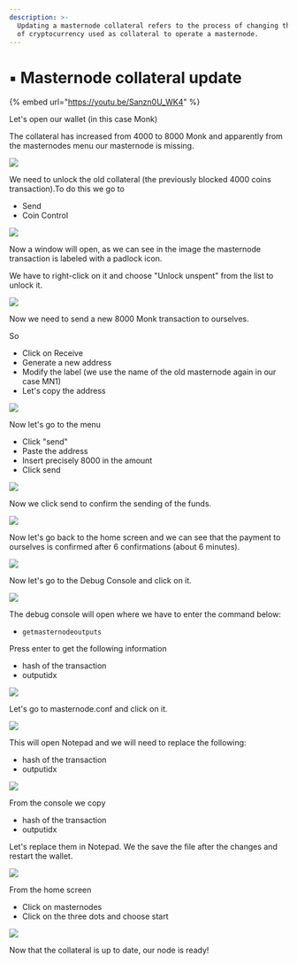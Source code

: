 ```yaml
---
description: >-
  Updating a masternode collateral refers to the process of changing the amount
  of cryptocurrency used as collateral to operate a masternode.
---
```


# ▪ Masternode collateral update

{% embed url="https://youtu.be/Sanzn0U_WK4" %}

Let's open our wallet (in this case Monk)

The collateral has increased from 4000 to 8000 Monk and apparently from the masternodes menu our masternode is missing.

![](<../../.gitbook/assets/0 (2).png>)

We need to unlock the old collateral (the previously blocked 4000 coins transaction).To do this we go to

* Send
* Coin Control

![](<../../.gitbook/assets/1 (1).png>)

Now a window will open, as we can see in the image the masternode transaction is labeled with a padlock icon.

We have to right-click on it and choose "Unlock unspent" from the list to unlock it.

![](../../.gitbook/assets/2.png)

Now we need to send a new 8000 Monk transaction to ourselves.

So

* Click on Receive
* Generate a new address
* Modify the label (we use the name of the old masternode again in our case MN1)
* Let's copy the address

![](<../../.gitbook/assets/3 (5).png>)

Now let's go to the menu

* Click "send"
* Paste the address
* Insert precisely 8000 in the amount
* Click send

![](../../.gitbook/assets/4.png)

Now we click send to confirm the sending of the funds.

![](<../../.gitbook/assets/5 (4).png>)

Now let's go back to the home screen and we can see that the payment to ourselves is confirmed after 6 confirmations (about 6 minutes).

![](<../../.gitbook/assets/6 (3).png>)

Now let's go to the Debug Console and click on it.

![](<../../.gitbook/assets/7 (3).png>)

The debug console will open where we have to enter the command below:

* `getmasternodeoutputs`

Press enter to get the following information

* hash of the transaction
* outputidx

![](../../.gitbook/assets/8.png)

Let's go to masternode.conf and click on it.

![](<../../.gitbook/assets/9 (2).png>)

This will open Notepad and we will need to replace the following:

* hash of the transaction
* outputidx

![](<../../.gitbook/assets/10 (6).png>)

From the console we copy

* hash of the transaction
* outputidx

Let's replace them in Notepad. We the save the file after the changes and restart the wallet.

![](<../../.gitbook/assets/11 (2).png>)

From the home screen

* Click on masternodes
* Click on the three dots and choose start

![](<../../.gitbook/assets/12 (4).png>)

Now that the collateral is up to date, our node is ready!
